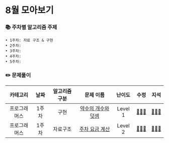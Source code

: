 # 8월 모아보기
### 📚 주차별 알고리즘 주제
    • 1주차: 자료 구조 & 구현
    • 2주차: 
    • 3주차: 
    • 4주차: 
    • 5주차: 

### ✏️ 문제풀이
| 카테고리 | 날짜 | 알고리즘 구분 | 문제 이름 | 난이도 | 수정 | 지석 |  
| :----------: | :----------: | :----------: | :----------: | :----------: | :----------: | :----------: | 
| 프로그래머스 | 1주차 | 구현 | [약수의 개수와 덧셈](https://school.programmers.co.kr/learn/courses/30/lessons/77884) | Level 1 | [🙆🏻‍♀️](../수정/Implementation/Programmers77884.md) | [🙆🏻‍♂️](../지석/Implementation/Programmers77884.md) |
| 프로그래머스 | 1주차 | 자료구조 | [주차 요금 계산](https://school.programmers.co.kr/learn/courses/30/lessons/92341) | Level 2 | [🙆🏻‍♀️](../수정/Dictionary/Programmers92341.md) | [🙆🏻‍♂️](../지석/Dictionary/Programmers92341.md) |
